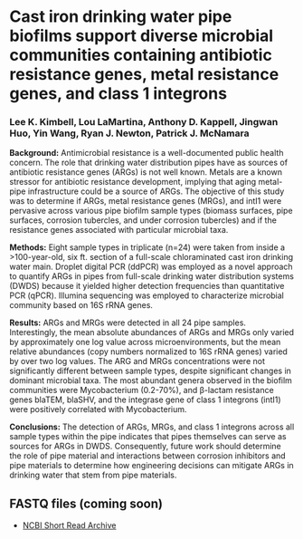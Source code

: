 # Cast iron drinking water pipe biofilms support diverse microbial communities containing antibiotic resistance genes, metal resistance genes, and class 1 integrons
### Lee K. Kimbell, Lou LaMartina, Anthony D. Kappell, Jingwan Huo, Yin Wang, Ryan J. Newton, Patrick J. McNamara

<b>Background:</b> Antimicrobial resistance is a well-documented public health concern. The role that drinking water distribution pipes have as sources of antibiotic resistance genes (ARGs) is not well known. Metals are a known stressor for antibiotic resistance development, implying that aging metal-pipe infrastructure could be a source of ARGs. The objective of this study was to determine if ARGs, metal resistance genes (MRGs), and intI1 were pervasive across various pipe biofilm sample types (biomass surfaces, pipe surfaces, corrosion tubercles, and under corrosion tubercles) and if the resistance genes associated with particular microbial taxa. 

<b>Methods:</b> Eight sample types in triplicate (n=24) were taken from inside a >100-year-old, six ft. section of a full-scale chloraminated cast iron drinking water main. Droplet digital PCR (ddPCR) was employed as a novel approach to quantify ARGs in pipes from full-scale drinking water distribution systems (DWDS) because it yielded higher detection frequencies than quantitative PCR (qPCR). Illumina sequencing was employed to characterize microbial community based on 16S rRNA genes. 

<b>Results:</b> ARGs and MRGs were detected in all 24 pipe samples. Interestingly, the mean absolute abundances of ARGs and MRGs only varied by approximately one log value across microenvironments, but the mean relative abundances (copy numbers normalized to 16S rRNA genes) varied by over two log values. The ARG and MRGs concentrations were not significantly different between sample types, despite significant changes in dominant microbial taxa. The most abundant genera observed in the biofilm communities were Mycobacterium (0.2-70%), and β-lactam resistance genes blaTEM, blaSHV, and the integrase gene of class 1 integrons (intI1) were positively correlated with Mycobacterium. 

<b>Conclusions:</b> The detection of ARGs, MRGs, and class 1 integrons across all sample types within the pipe indicates that pipes themselves can serve as sources for ARGs in DWDS. Consequently, future work should determine the role of pipe material and interactions between corrosion inhibitors and pipe materials to determine how engineering decisions can mitigate ARGs in drinking water that stem from pipe materials. 


## FASTQ files (coming soon)
* [NCBI Short Read Archive](https://ncbi.nlm.nih.gov)
